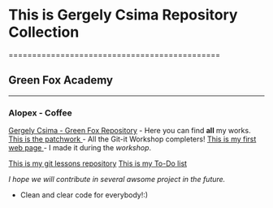 # This is Gergely Csima Repository Collection
=============================================
## Green Fox Academy
---------------------------------------
### Alopex - Coffee

[Gergely Csima - Green Fox Repository][1] - Here you can find **all** my works.
[This is the patchwork ][2] - All the Git-it Workshop completers!
[This is my first web page ][3] - I made it during the *workshop*.

[This is my git lessons repository][4]
[This is my To-Do list][5]


*I hope we will contribute in several awsome project in the future.*

- Clean and clear code for everybody!:)


[1]: https://github.com/green-fox-academy/gergocsima
[2]:https://github.com/csigeer/patchwork
[3]:https://github.com/green-fox-academy/gergocsima/blob/master/week-01/day-01/html/firstwebpage.html
[4]:https://github.com/csigeer/git-lesson-repository
[5]:https://github.com/csigeer/todo-app